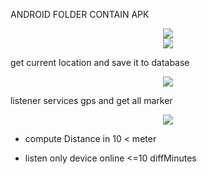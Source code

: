 ANDROID FOLDER CONTAIN APK 

<center><img src="https://imgur.com/download/t4wwFz7" /></center>

<center><img src="https://imgur.com/download/bRlPqni" /></center>

get current location and save it to database

<center><img src="https://imgur.com/download/Jp1epc7" /></center>

listener services gps and get all marker

<center><img src="https://imgur.com/download/k7XFJ4Q" /></center>

- compute Distance in 10 < meter 

- listen only device online <=10 diffMinutes  
